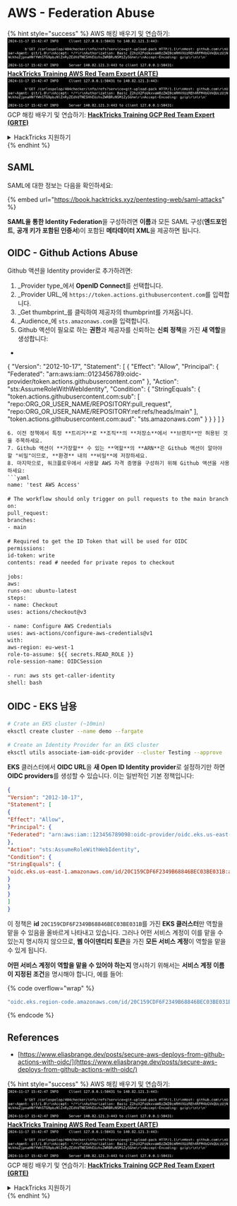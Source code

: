 # AWS - Federation Abuse

{% hint style="success" %}
AWS 해킹 배우기 및 연습하기:<img src="../../../.gitbook/assets/image (1).png" alt="" data-size="line">[**HackTricks Training AWS Red Team Expert (ARTE)**](https://training.hacktricks.xyz/courses/arte)<img src="../../../.gitbook/assets/image (1).png" alt="" data-size="line">\
GCP 해킹 배우기 및 연습하기: <img src="../../../.gitbook/assets/image (2).png" alt="" data-size="line">[**HackTricks Training GCP Red Team Expert (GRTE)**<img src="../../../.gitbook/assets/image (2).png" alt="" data-size="line">](https://training.hacktricks.xyz/courses/grte)

<details>

<summary>HackTricks 지원하기</summary>

* [**구독 계획**](https://github.com/sponsors/carlospolop) 확인하기!
* **💬 [**Discord 그룹**](https://discord.gg/hRep4RUj7f) 또는 [**텔레그램 그룹**](https://t.me/peass)에 참여하거나 **Twitter** 🐦 [**@hacktricks\_live**](https://twitter.com/hacktricks\_live)**를 팔로우하세요.**
* **[**HackTricks**](https://github.com/carlospolop/hacktricks) 및 [**HackTricks Cloud**](https://github.com/carlospolop/hacktricks-cloud) 깃허브 리포지토리에 PR을 제출하여 해킹 트릭을 공유하세요.**

</details>
{% endhint %}

## SAML

SAML에 대한 정보는 다음을 확인하세요:

{% embed url="https://book.hacktricks.xyz/pentesting-web/saml-attacks" %}

**SAML을 통한 Identity Federation**을 구성하려면 **이름**과 모든 SAML 구성(**엔드포인트**, **공개 키가 포함된 인증서**)이 포함된 **메타데이터 XML**을 제공하면 됩니다.

## OIDC - Github Actions Abuse

Github 액션을 Identity provider로 추가하려면:

1. _Provider type_에서 **OpenID Connect**를 선택합니다.
2. _Provider URL_에 `https://token.actions.githubusercontent.com`를 입력합니다.
3. _Get thumbprint_를 클릭하여 제공자의 thumbprint를 가져옵니다.
4. _Audience_에 `sts.amazonaws.com`을 입력합니다.
5. Github 액션이 필요로 하는 **권한**과 제공자를 신뢰하는 **신뢰 정책**을 가진 **새 역할**을 생성합니다:
* ```json
{
"Version": "2012-10-17",
"Statement": [
{
"Effect": "Allow",
"Principal": {
"Federated": "arn:aws:iam::0123456789:oidc-provider/token.actions.githubusercontent.com"
},
"Action": "sts:AssumeRoleWithWebIdentity",
"Condition": {
"StringEquals": {
"token.actions.githubusercontent.com:sub": [
"repo:ORG_OR_USER_NAME/REPOSITORY:pull_request",
"repo:ORG_OR_USER_NAME/REPOSITORY:ref:refs/heads/main"
],
"token.actions.githubusercontent.com:aud": "sts.amazonaws.com"
}
}
}
]
}
```
6. 이전 정책에서 특정 **트리거**로 **조직**의 **저장소**에서 **브랜치**만 허용된 것을 주목하세요.
7. Github 액션이 **가장할** 수 있는 **역할**의 **ARN**은 Github 액션이 알아야 할 "비밀"이므로, **환경** 내의 **비밀**에 저장하세요.
8. 마지막으로, 워크플로우에서 사용할 AWS 자격 증명을 구성하기 위해 Github 액션을 사용하세요:
```yaml
name: 'test AWS Access'

# The workflow should only trigger on pull requests to the main branch
on:
pull_request:
branches:
- main

# Required to get the ID Token that will be used for OIDC
permissions:
id-token: write
contents: read # needed for private repos to checkout

jobs:
aws:
runs-on: ubuntu-latest
steps:
- name: Checkout
uses: actions/checkout@v3

- name: Configure AWS Credentials
uses: aws-actions/configure-aws-credentials@v1
with:
aws-region: eu-west-1
role-to-assume: ${{ secrets.READ_ROLE }}
role-session-name: OIDCSession

- run: aws sts get-caller-identity
shell: bash
```
## OIDC - EKS 남용
```bash
# Crate an EKS cluster (~10min)
eksctl create cluster --name demo --fargate
```

```bash
# Create an Identity Provider for an EKS cluster
eksctl utils associate-iam-oidc-provider --cluster Testing --approve
```
**EKS** 클러스터에서 **OIDC URL**을 **새 Open ID Identity provider**로 설정하기만 하면 **OIDC providers**를 생성할 수 있습니다. 이는 일반적인 기본 정책입니다:
```json
{
"Version": "2012-10-17",
"Statement": [
{
"Effect": "Allow",
"Principal": {
"Federated": "arn:aws:iam::123456789098:oidc-provider/oidc.eks.us-east-1.amazonaws.com/id/20C159CDF6F2349B68846BEC03BE031B"
},
"Action": "sts:AssumeRoleWithWebIdentity",
"Condition": {
"StringEquals": {
"oidc.eks.us-east-1.amazonaws.com/id/20C159CDF6F2349B68846BEC03BE031B:aud": "sts.amazonaws.com"
}
}
}
]
}
```
이 정책은 **id** `20C159CDF6F2349B68846BEC03BE031B`를 가진 **EKS 클러스터**만 역할을 맡을 수 있음을 올바르게 나타내고 있습니다. 그러나 어떤 서비스 계정이 이를 맡을 수 있는지 명시하지 않으므로, **웹 아이덴티티 토큰**을 가진 **모든 서비스 계정**이 역할을 맡을 수 있게 됩니다.

**어떤 서비스 계정이 역할을 맡을 수 있어야 하는지** 명시하기 위해서는 **서비스 계정 이름이 지정된 조건**을 명시해야 합니다, 예를 들어: 

{% code overflow="wrap" %}
```bash
"oidc.eks.region-code.amazonaws.com/id/20C159CDF6F2349B68846BEC03BE031B:sub": "system:serviceaccount:default:my-service-account",
```
{% endcode %}

## References

* [https://www.eliasbrange.dev/posts/secure-aws-deploys-from-github-actions-with-oidc/](https://www.eliasbrange.dev/posts/secure-aws-deploys-from-github-actions-with-oidc/)

{% hint style="success" %}
AWS 해킹 배우기 및 연습하기:<img src="../../../.gitbook/assets/image (1).png" alt="" data-size="line">[**HackTricks Training AWS Red Team Expert (ARTE)**](https://training.hacktricks.xyz/courses/arte)<img src="../../../.gitbook/assets/image (1).png" alt="" data-size="line">\
GCP 해킹 배우기 및 연습하기: <img src="../../../.gitbook/assets/image (2).png" alt="" data-size="line">[**HackTricks Training GCP Red Team Expert (GRTE)**<img src="../../../.gitbook/assets/image (2).png" alt="" data-size="line">](https://training.hacktricks.xyz/courses/grte)

<details>

<summary>HackTricks 지원하기</summary>

* [**구독 계획**](https://github.com/sponsors/carlospolop) 확인하기!
* **💬 [**Discord 그룹**](https://discord.gg/hRep4RUj7f) 또는 [**텔레그램 그룹**](https://t.me/peass)에 참여하거나 **Twitter** 🐦 [**@hacktricks\_live**](https://twitter.com/hacktricks\_live)**를 팔로우하세요.**
* **[**HackTricks**](https://github.com/carlospolop/hacktricks) 및 [**HackTricks Cloud**](https://github.com/carlospolop/hacktricks-cloud) github 리포지토리에 PR을 제출하여 해킹 트릭을 공유하세요.**

</details>
{% endhint %}
